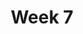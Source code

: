---
title: Week 7
menu:
  sidebar:
    name: Week 7
    identifier: gen_ai_week_7
    parent: gen_ai
draft: false
---